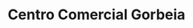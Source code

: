 ---
title: "Centro Comercial Gorbeia"
url: /etxabarri-ibina/centro-comercial-gorbeia/
shop: centro comercial
---